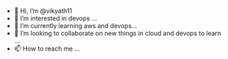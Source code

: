 - 👋 Hi, I’m @vikyath11
- 👀 I’m interested in devops ...
- 🌱 I’m currently learning aws and devops...
- 💞️ I’m looking to collaborate on new things in cloud and devops to learn ...
- 📫 How to reach me ...

<!---
vikyath11/vikyath11 is a ✨ special ✨ repository because its `README.md` (this file) appears on your GitHub profile.
You can click the Preview link to take a look at your changes.
--->
